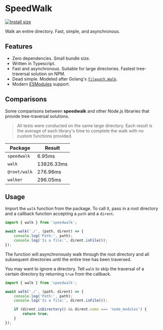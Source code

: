 # SpeedWalk

[![Install size](https://packagephobia.com/badge?p=speedwalk@latest)](https://packagephobia.com/result?p=speedwalk@latest)

Walk an entire directory. Fast, simple, and asynchronous.

## Features

- Zero dependencies. Small bundle size.
- Written in Typescript.
- Fast and asynchronous. Suitable for large directories. Fastest tree-traversal solution on NPM.
- Dead simple. Modeled after Golang's [`filepath.Walk`](https://pkg.go.dev/path/filepath#Walk).
- Modern [ESModules](https://hacks.mozilla.org/2018/03/es-modules-a-cartoon-deep-dive/) support.

## Comparisons

Some comparisons between **speedwalk** and other Node.js libraries that provide tree-traversal solutions.

> All tests were conducted on the same large directory. Each result is the average of each library's time to complete the walk with no custom functions provided.

|Package|Result|
|-|-|
|`speedwalk`|6.95ms|
|`walk`|13826.33ms|
|`@root/walk`|276.96ms|
|`walker`|296.05ms|

## Usage

Import the `walk` function from the package. To call it, pass in a root directory and a callback function accepting a `path` and a `dirent`.

```TypeScript
import { walk } from 'speedwalk';

await walk('./', (path, dirent) => {
    console.log('Path:', path);
    console.log('Is a file:', dirent.isFile());
});
```

The function will asynchronously walk through the root directory and all subsequent directories until the entire tree has been traversed.

You may want to ignore a directory. Tell `walk` to skip the traversal of a certain directory by returning `true` from the callback.

```TypeScript
import { walk } from 'speedwalk';

await walk('./', (path, dirent) => {
    console.log('Path:', path);
    console.log('Is a file:', dirent.isFile());

    if (dirent.isDirectory() && dirent.name === 'node_modules') {
        return true;
    }
});
```

